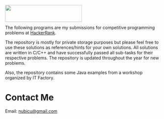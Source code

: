 <img src="https://camo.githubusercontent.com/dbbde6aae43b5dd9c2f85cccce078b89b3a7ca3b/68747470733a2f2f687263646e2e6e65742f6861636b657272616e6b2f6173736574732f6272616e642f776f72646d61726b5f736d2d31383233353834376564613134656635336534303335353035383331656562372e706e67" align="left" height="55" width="250" data-canonical-src="https://hrcdn.net/hackerrank/assets/brand/wordmark_sm-18235847eda14ef53e4035505831eeb7.png" style="max-width:100%;">
<br/><br/><br/>

The following programs are my submissions for competitive programming problems at <a href="http://www.hackerrank.com">HackerRank</a>.<br/>

The repository is mostly for private storage purposes but please feel free to use these solutions as references/hints for your own solutions. All solutions are written in C/C++ and have successfully passed all sub-tasks for their respective problems. The repository is updated throughout the year for new problems.

Also, the repository contains some Java examples from a workshop organized by IT Factory.

# Contact Me

Email: <a href="mailto:nubicu@gmail.com">nubicu@gmail.com</a>
